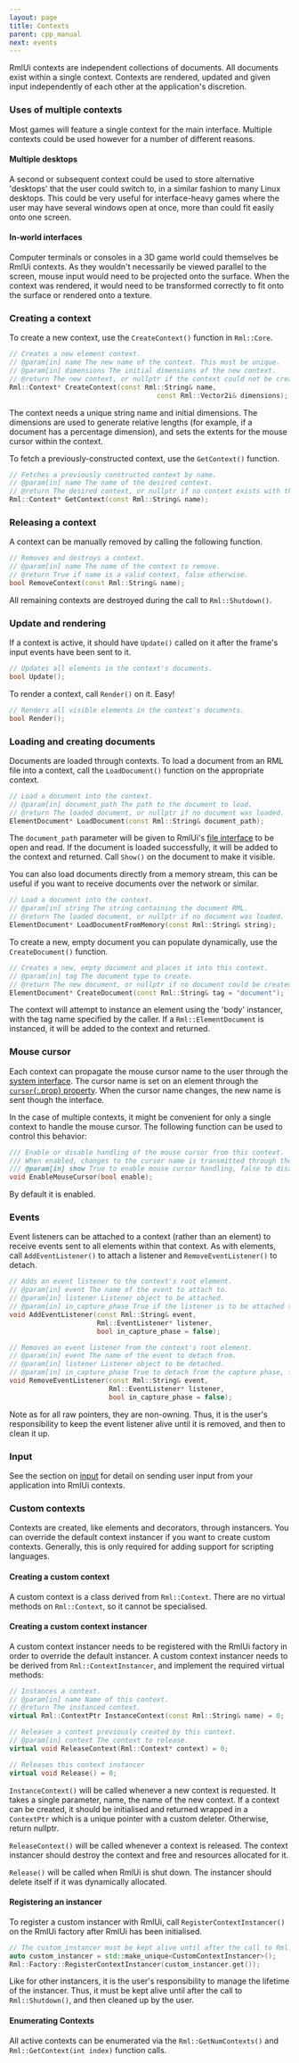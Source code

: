 ```yaml
---
layout: page
title: Contexts
parent: cpp_manual
next: events
---
```


RmlUi contexts are independent collections of documents. All documents exist within a single context. Contexts are rendered, updated and given input independently of each other at the application's discretion.

### Uses of multiple contexts

Most games will feature a single context for the main interface. Multiple contexts could be used however for a number of different reasons.

#### Multiple desktops

A second or subsequent context could be used to store alternative 'desktops' that the user could switch to, in a similar fashion to many Linux desktops. This could be very useful for interface-heavy games where the user may have several windows open at once, more than could fit easily onto one screen.

#### In-world interfaces

Computer terminals or consoles in a 3D game world could themselves be RmlUi contexts. As they wouldn't necessarily be viewed parallel to the screen, mouse input would need to be projected onto the surface. When the context was rendered, it would need to be transformed correctly to fit onto the surface or rendered onto a texture.

### Creating a context

To create a new context, use the `CreateContext()` function in `Rml::Core`.

```cpp
// Creates a new element context.
// @param[in] name The new name of the context. This must be unique.
// @param[in] dimensions The initial dimensions of the new context.
// @return The new context, or nullptr if the context could not be created.
Rml::Context* CreateContext(const Rml::String& name,
                                     const Rml::Vector2i& dimensions);
```

The context needs a unique string name and initial dimensions. The dimensions are used to generate relative lengths (for example, if a document has a percentage dimension), and sets the extents for the mouse cursor within the context.

To fetch a previously-constructed context, use the `GetContext()` function.

```cpp
// Fetches a previously constructed context by name.
// @param[in] name The name of the desired context.
// @return The desired context, or nullptr if no context exists with the given name.
Rml::Context* GetContext(const Rml::String& name);
```

### Releasing a context

A context can be manually removed by calling the following function.

```cpp
// Removes and destroys a context.
// @param[in] name The name of the context to remove.
// @return True if name is a valid context, false otherwise.
bool RemoveContext(const Rml::String& name);
```
All remaining contexts are destroyed during the call to `Rml::Shutdown()`.

### Update and rendering

If a context is active, it should have `Update()` called on it after the frame's input events have been sent to it.

```cpp
// Updates all elements in the context's documents.
bool Update();
```

To render a context, call `Render()` on it. Easy!

```cpp
// Renders all visible elements in the context's documents.
bool Render();
```

### Loading and creating documents

Documents are loaded through contexts. To load a document from an RML file into a context, call the `LoadDocument()` function on the appropriate context.

```cpp
// Load a document into the context.
// @param[in] document_path The path to the document to load.
// @return The loaded document, or nullptr if no document was loaded.
ElementDocument* LoadDocument(const Rml::String& document_path);
```

The `document_path` parameter will be given to RmlUi's [file interface](interfaces.html#the-file-interface) to be open and read. If the document is loaded successfully, it will be added to the context and returned. Call `Show()` on the document to make it visible.

You can also load documents directly from a memory stream, this can be useful if you want to receive documents over the network or similar.

```cpp
// Load a document into the context.
// @param[in] string The string containing the document RML.
// @return The loaded document, or nullptr if no document was loaded.
ElementDocument* LoadDocumentFromMemory(const Rml::String& string);
```

To create a new, empty document you can populate dynamically, use the `CreateDocument()` function.

```cpp
// Creates a new, empty document and places it into this context.
// @param[in] tag The document type to create.
// @return The new document, or nullptr if no document could be created.
ElementDocument* CreateDocument(const Rml::String& tag = "document");
```

The context will attempt to instance an element using the 'body' instancer, with the tag name specified by the caller. If a `Rml::ElementDocument` is instanced, it will be added to the context and returned.

### Mouse cursor

Each context can propagate the mouse cursor name to the user through the [system interface](interfaces.html#the-system-interface). The cursor name is set on an element through the  [`cursor`{:.prop} property](../rcss/user_interface.html#mouse-cursor-the-cursor-property). When the cursor name changes, the new name is sent though the interface.

In the case of multiple contexts, it might be convenient for only a single context to handle the mouse cursor. The following function can be used to control this behavior:
```cpp
/// Enable or disable handling of the mouse cursor from this context.
/// When enabled, changes to the cursor name is transmitted through the system interface.
/// @param[in] show True to enable mouse cursor handling, false to disable.
void EnableMouseCursor(bool enable);
```
By default it is enabled.


### Events

Event listeners can be attached to a context (rather than an element) to receive events sent to all elements within that context. As with elements, call `AddEventListener()` to attach a listener and `RemoveEventListener()` to detach.

```cpp
// Adds an event listener to the context's root element.
// @param[in] event The name of the event to attach to.
// @param[in] listener Listener object to be attached.
// @param[in] in_capture_phase True if the listener is to be attached to the capture phase, false for the bubble phase.
void AddEventListener(const Rml::String& event,
                      Rml::EventListener* listener,
                      bool in_capture_phase = false);

// Removes an event listener from the context's root element.
// @param[in] event The name of the event to detach from.
// @param[in] listener Listener object to be detached.
// @param[in] in_capture_phase True to detach from the capture phase, false from the bubble phase.
void RemoveEventListener(const Rml::String& event,
                         Rml::EventListener* listener,
                         bool in_capture_phase = false);
```

Note as for all raw pointers, they are non-owning. Thus, it is the user's responsibility to keep the event listener alive until it is removed, and then to clean it up.

### Input

See the section on [input](input.html) for detail on sending user input from your application into RmlUi contexts.

### Custom contexts

Contexts are created, like elements and decorators, through instancers. You can override the default context instancer if you want to create custom contexts. Generally, this is only required for adding support for scripting languages.

#### Creating a custom context

A custom context is a class derived from `Rml::Context`. There are no virtual methods on `Rml::Context`, so it cannot be specialised.

#### Creating a custom context instancer

A custom context instancer needs to be registered with the RmlUi factory in order to override the default instancer. A custom context instancer needs to be derived from `Rml::ContextInstancer`, and implement the required virtual methods:

```cpp
// Instances a context.
// @param[in] name Name of this context.
// @return The instanced context.
virtual Rml::ContextPtr InstanceContext(const Rml::String& name) = 0;

// Releases a context previously created by this context.
// @param[in] context The context to release.
virtual void ReleaseContext(Rml::Context* context) = 0;

// Releases this context instancer
virtual void Release() = 0;
```

`InstanceContext()` will be called whenever a new context is requested. It takes a single parameter, name, the name of the new context. If a context can be created, it should be initialised and returned wrapped in a `ContextPtr` which is a unique pointer with a custom deleter. Otherwise, return nullptr.

`ReleaseContext()` will be called whenever a context is released. The context instancer should destroy the context and free and resources allocated for it.

`Release()` will be called when RmlUi is shut down. The instancer should delete itself if it was dynamically allocated.

#### Registering an instancer

To register a custom instancer with RmlUi, call `RegisterContextInstancer()` on the RmlUi factory after RmlUi has been initialised.

```cpp
// The custom_instancer must be kept alive until after the call to Rml::Shutdown()
auto custom_instancer = std::make_unique<CustomContextInstancer>();
Rml::Factory::RegisterContextInstancer(custom_instancer.get());
```

Like for other instancers, it is the user's responsibility to manage the lifetime of the instancer. Thus, it must be kept alive until after the call to `Rml::Shutdown()`, and then cleaned up by the user.

#### Enumerating Contexts

All active contexts can be enumerated via the `Rml::GetNumContexts()` and `Rml::GetContext(int index)` function calls. 
